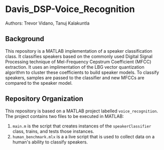 # Davis_DSP-Voice_Recognition

Authors: Trevor Vidano, Tanuj Kalakuntla

## Background
This repository is a MATLAB implementation of a speaker classification class. It classifies speakers based on the commonly used 
Digital Signal Processing technique of Mel-Frequency Cepstrum Coefficient (MFCC) extraction. It uses an implimentation of the LBG
vector quantization algorithm to cluster these coefficients to build speaker models. To classify speakers, samples are passed
to the classifier and new MFCCs are compared to the speaker model.

## Repository Organization
This repository is based on a MATLAB project labelled `voice_recognition`. The project contains two files to be executed in MATLAB:
1. `main.m` is the script that creates instances of the `speakerClassifier` class, trains, and tests those instances.
2. `human_benchmark.mlx` is a a live script that is used to collect data on a human's ability to classify speakers.
